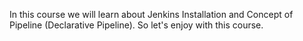 In this course we will learn about Jenkins Installation and Concept of Pipeline (Declarative Pipeline). So let's enjoy with this course.